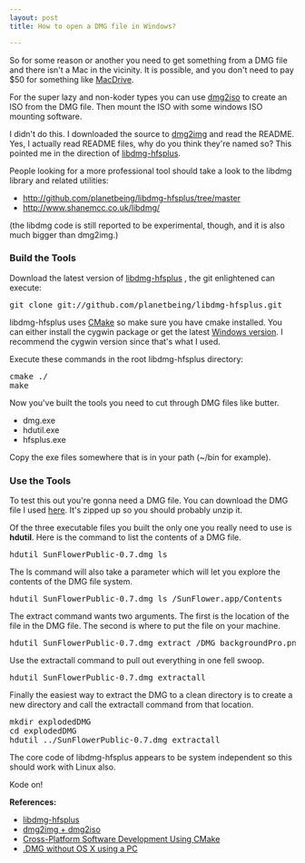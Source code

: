 ```yaml
--- 
layout: post
title: How to open a DMG file in Windows?

---
```

So for some reason or another you need to get something from a DMG file and there isn't a Mac in the vicinity.  It is possible, and you don't need to pay $50 for something like <a href="http://www.mediafour.com/products/macdrive/">MacDrive</a>.

For the super lazy and non-koder types you can use <a href="http://vu1tur.eu.org/tools/" >dmg2iso</a> to create an ISO from the DMG file.  Then mount the ISO with some windows ISO mounting software.

I didn't do this.  I downloaded the source to <a href="http://vu1tur.eu.org/tools/" >dmg2img</a> and read the README.  Yes, I actually read README files, why do you think they're named so?  This pointed me in the direction of <a href="http://github.com/planetbeing/libdmg-hfsplus">libdmg-hfsplus</a>.

People looking for a more professional tool should take a look to the libdmg library and related utilities:

- http://github.com/planetbeing/libdmg-hfsplus/tree/master
- http://www.shanemcc.co.uk/libdmg/

(the libdmg code is still reported to be experimental, though, and it is also much bigger than dmg2img.)

<h3>Build the Tools</h3>
Download the latest version of <a href="http://github.com/planetbeing/libdmg-hfsplus">libdmg-hfsplus</a> , the git enlightened can execute:

<pre lang="objc">
git clone git://github.com/planetbeing/libdmg-hfsplus.git
</pre>

libdmg-hfsplus uses <a href="http://www.cmake.org/">CMake</a> so make sure you have cmake installed.  You can either install the cygwin package or get the latest <a href="http://www.cmake.org/cmake/resources/software.html">Windows version</a>.  I recommend the cygwin version since that's what I used.

Execute these commands in the root libdmg-hfsplus directory:
<pre lang="objc">
cmake ./
make
</pre>

Now you've built the tools you need to cut through DMG files like butter.
<ul><li>dmg.exe</li><li>hdutil.exe</li><li>hfsplus.exe</li>
</ul>

Copy the exe files somewhere that is in your path (~/bin for example).

<h3>Use the Tools</h3>

To test this out you're gonna need a DMG file. You can download the DMG file I used <a href="http://sunflower.preenandprune.com/download.php">here</a>.  It's zipped up so you should probably unzip it.

Of the three executable files you built the only one you really need to use is <strong>hdutil</strong>.  Here is the command to list the contents of a DMG file.

<pre lang="objc">
hdutil SunFlowerPublic-0.7.dmg ls
</pre>

The ls command will also take a parameter which will let you explore the contents of the DMG file system.

<pre lang="objc">
hdutil SunFlowerPublic-0.7.dmg ls /SunFlower.app/Contents
</pre>

The extract command wants two arguments.  The first is the location of the file in the DMG file.  The second is where to put the file on your machine.

<pre lang="objc">
hdutil SunFlowerPublic-0.7.dmg extract /DMG_backgroundPro.png local.png
</pre>

Use the extractall command to pull out everything in one fell swoop.

<pre lang="objc">
hdutil SunFlowerPublic-0.7.dmg extractall
</pre>

Finally the easiest way to extract the DMG to a clean directory is to create a new directory and call the extractall command from that location.

<pre lang="objc">
mkdir explodedDMG
cd explodedDMG
hdutil ../SunFlowerPublic-0.7.dmg extractall
</pre>

The core code of libdmg-hfsplus appears to be system independent so this should work with Linux also.

Kode on!

<strong>References:</strong>
<ul><li><a href="http://github.com/planetbeing/libdmg-hfsplus">libdmg-hfsplus</a></li><li><a href="http://vu1tur.eu.org/tools/" > dmg2img + dmg2iso</a> </li><li><a href="http://www.linuxjournal.com/node/6700/print">Cross-Platform Software Development Using CMake</a></li>
<li><a href="http://www.computing.net/answers/mac/dmg-without-os-x-using-a-pc/10311.html">.DMG without OS X using a PC</a></li>
</ul>
